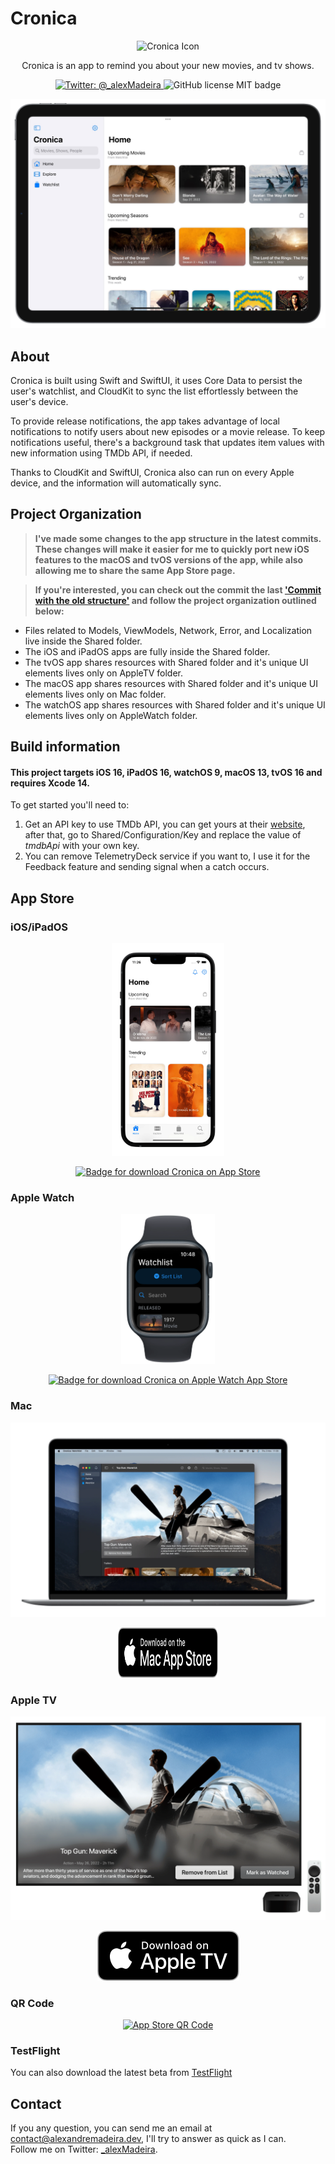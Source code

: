 # Cronica

<p align="center">
    <img src="https://alexandremadeira.dev/resources/img/cronica/icon.webp" alt="Cronica Icon" width="100" height="100" />
</p>

<p align="center">
    Cronica is an app to remind you about your new movies, and tv shows.
</p>

<p align="center">
    <a href="https://twitter.com/_alexMadeira">
        <img src="https://img.shields.io/badge/Twitter-@_alexMadeira-lightgrey.svg?style=flat" alt="Twitter: @_alexMadeira" />
    </a>
<img src="https://img.shields.io/github/license/MadeiraAlexandre/Cronica" alt="GitHub license MIT badge" />

</p>


<p align="center">
    <img src="https://github.com/MadeiraAlexandre/Cronica/blob/main/Screenshots/CronicaHome.png?raw=true" alt="Cronica Screenshot" minWidth="220" maxWidth="560" minHeight="120" maxHeight="500">
</p>

## About

Cronica is built using Swift and SwiftUI, it uses Core Data to persist the user's watchlist, and CloudKit to sync the list effortlessly between the user's device. 

To provide release notifications, the app takes advantage of local notifications to notify users about new episodes or a movie release. To keep notifications useful, there's a background task that updates item values with new information using TMDb API, if needed.

Thanks to CloudKit and SwiftUI, Cronica also can run on every Apple device, and the information will automatically sync.

## Project Organization
> **I've made some changes to the app structure in the latest commits. These changes will make it easier for me to quickly port new iOS features to the macOS and tvOS versions of the app, while also allowing me to share the same App Store page.**

> **If you're interested, you can check out the commit the last ['Commit with the old structure'](https://github.com/MadeiraAlexandre/Cronica/tree/d594a9c2b1b68ec98ca9075c2504fff6574ce172) and follow the project organization outlined below:**
- Files related to Models, ViewModels, Network, Error, and Localization live inside the Shared folder.
- The iOS and iPadOS apps are fully inside the Shared folder.
- The tvOS app shares resources with Shared folder and it's unique UI elements lives only on AppleTV folder.
- The macOS app shares resources with Shared folder and it's unique UI elements lives only on Mac folder.
- The watchOS app shares resources with Shared folder and it's unique UI elements lives only on AppleWatch folder.

##  Build information

#### This project targets iOS 16, iPadOS 16, watchOS 9, macOS 13, tvOS 16 and requires Xcode 14.

To get started you'll need to:

1. Get an API key to use TMDb API, you can get yours at their [website](https://www.themoviedb.org/documentation/api),  after that, go to Shared/Configuration/Key and replace the value of *tmdbApi* with your own key.
2. You can remove TelemetryDeck service if you want to, I use it for the Feedback feature and sending signal when a catch occurs.

## App Store

### iOS/iPadOS

<p align="center">
	<img src="https://raw.githubusercontent.com/MadeiraAlexandre/Cronica/main/Screenshots/iPhone.webp" alt="Cronica running on MacBook Air displaying details for Top Gun: Maverick." minWidth="220" maxWidth="440" height="340">
</p>
<p align="center">
<a href="https://apple.co/38SXpVJ">
	<img src="https://alexandremadeira.dev/resources/img/cronica/AppStoreBadge.svg" alt="Badge for download Cronica on App Store" width="160" height="80">
</a>
</p>

### Apple Watch

<p align="center">
	<img src="https://raw.githubusercontent.com/MadeiraAlexandre/Cronica/main/Screenshots/Apple%20Watch.webp" alt="Cronica running on Apple Watch S7." minWidth="220" maxWidth="440" height="240">
</p>
<p align="center"> 
<a href="https://apps.apple.com/app/cronica/id1614950275">
	<img src="https://alexandremadeira.dev/resources/img/cronica/AppStoreBadge.svg" alt="Badge for download Cronica on Apple Watch App Store" width="160" height="80">
</a>
</p>

### Mac

<p align="center">
	<img src="https://raw.githubusercontent.com/MadeiraAlexandre/Cronica/main/Screenshots/Mac.webp" alt="Cronica running on MacBook Air displaying details for Top Gun: Maverick." maxWidth="220" maxWidth="440" >
</p>
<p align="center">
<a href="https://apps.apple.com/us/app/cronica-watchlist/id6444166357">
	<img src="https://raw.githubusercontent.com/MadeiraAlexandre/Cronica/main/Screenshots/Badges/Mac.svg" alt="Badge for download Cronica on Mac App Store" width="160" height="80">
</a>
</p>

### Apple TV
<p align="center">
	<img src="https://raw.githubusercontent.com/MadeiraAlexandre/Cronica/main/Screenshots/TV.webp" alt="Cronica running on Apple TV displaying details for Top Gun: Maverick." maxWidth="220" maxWidth="560" minWidth="40" minHeight="60">
</p>
<p align="center">
<a href="https://apps.apple.com/app/cronica-your-watchlist-on-tv/id6444088014">
	<img src="https://raw.githubusercontent.com/MadeiraAlexandre/Cronica/main/Screenshots/Badges/AppleTV.svg" alt="Badge for download Cronica on Apple TV App Store" maxWidth="160" maxHeight="80"> 
</a>
</p>


### QR Code
<p align="center">
    <a href="https://apple.co/38SXpVJ">
            <img src="https://tools-qr-production.s3.amazonaws.com/output/apple-toolbox/d15209c4e281948b35db08fcd41ac5f0/4ab4af64ddd50c272495eae4245f6a8e.png" alt="App Store QR Code" minWidth="250" minHeight="250" width="300" height="300">
    </a>
 </p>

### TestFlight
<p>
You can also download the latest beta from <a href="https://testflight.apple.com/join/T8kwk6Gb">TestFlight</a>
</p>


## Contact

If you any question, you can send me an email at <a href = "mailto: contact@alexandremadeira.dev"> contact@alexandremadeira.dev</a>, I'll try to answer as quick as I can.<br>
Follow me on Twitter: [_alexMadeira](https://twitter.com/_alexMadeira).

